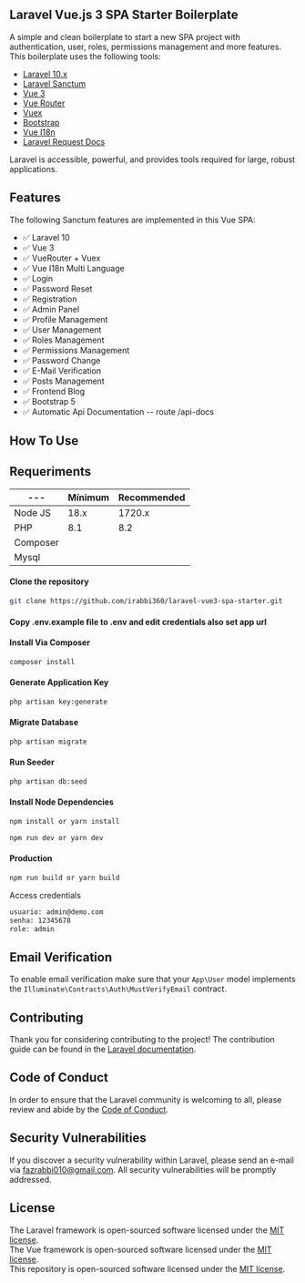 ## Laravel Vue.js 3 SPA Starter Boilerplate

A simple and clean boilerplate to start a new SPA project with authentication, user, roles, permissions management and more features. This boilerplate uses the following tools:

- [Laravel 10.x](https://github.com/laravel/laravel)
- [Laravel Sanctum](https://laravel.com/docs/10.x/sanctum)
- [Vue 3](https://github.com/vuejs/vue)
- [Vue Router](https://router.vuejs.org/)
- [Vuex](https://vuex.vuejs.org/)
- [Bootstrap](https://getbootstrap.com/)
- [Vue I18n](https://vue-i18n.intlify.dev)
- [Laravel Request Docs](https://github.com/rakutentech/laravel-request-docs)

Laravel is accessible, powerful, and provides tools required for large, robust applications.

## Features

The following Sanctum features are implemented in this Vue SPA:

- ✅ Laravel 10
- ✅ Vue 3
- ✅ VueRouter + Vuex
- ✅ Vue I18n Multi Language
- ✅ Login
- ✅ Password Reset
- ✅ Registration
- ✅ Admin Panel
- ✅ Profile Management
- ✅ User Management
- ✅ Roles Management
- ✅ Permissions Management
- ✅ Password Change
- ✅ E-Mail Verification
- ✅ Posts Management
- ✅ Frontend Blog
- ✅ Bootstrap 5
- ✅ Automatic Api Documentation  -- route  /api-docs

## How To Use
## Requeriments

| --- | Mínimum | Recommended |
| --- | --- | --- |
| Node JS | 18.x | 1720.x |
| PHP | 8.1 | 8.2 |
| Composer|
| Mysql |
#### Clone the repository

```bash
git clone https://github.com/irabbi360/laravel-vue3-spa-starter.git
```

#### Copy .env.example file to .env and edit credentials also set app url

#### Install Via Composer

```bash
composer install
```

#### Generate Application Key

```bash
php artisan key:generate
```

#### Migrate Database

```bash
php artisan migrate
```

#### Run Seeder

```bash
php artisan db:seed
```

#### Install Node Dependencies

```bash
npm install or yarn install

npm run dev or yarn dev
```
#### Production

```bash
npm run build or yarn build
```

Access credentials

```bash
usuario: admin@demo.com
senha: 12345678
role: admin

```

## Email Verification

To enable email verification make sure that your `App\User` model implements the `Illuminate\Contracts\Auth\MustVerifyEmail` contract.

## Contributing

Thank you for considering contributing to the project! The contribution guide can be found in the [Laravel documentation](https://laravel.com/docs/contributions).

## Code of Conduct

In order to ensure that the Laravel community is welcoming to all, please review and abide by the [Code of Conduct](https://laravel.com/docs/contributions#code-of-conduct).

## Security Vulnerabilities

If you discover a security vulnerability within Laravel, please send an e-mail via [fazrabbi010@gmail.com](mailto:fazrabbi010@gmail.com). All security vulnerabilities will be promptly addressed.

## License

The Laravel framework is open-sourced software licensed under the [MIT license](https://opensource.org/licenses/MIT).    
The Vue framework is open-sourced software licensed under the [MIT license](https://opensource.org/licenses/MIT).    
This repository is open-sourced software licensed under the [MIT license](https://opensource.org/licenses/MIT). 
